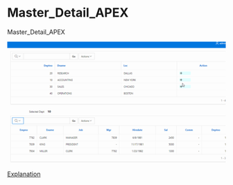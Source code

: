 # Master_Detail_APEX
Master_Detail_APEX

<img src="https://raw.githubusercontent.com/ashishtheapexian/Master_Detail_APEX/master/FINAL_PREVIEW.gif"/>

<a href="https://www.ashishsahay.com/2020/03/master-detail-report-in-apex.html"> Explanation </a>
